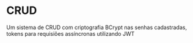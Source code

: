 # CRUD
Um sistema de CRUD com criptografia BCrypt nas senhas cadastradas,  tokens para requisiões assíncronas utilizando JWT
